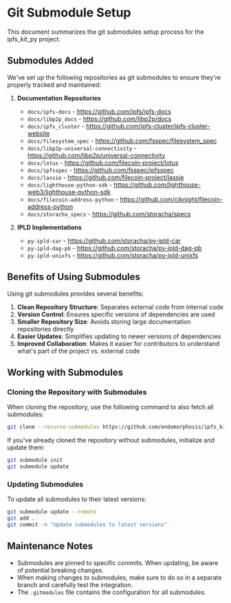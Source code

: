 # Git Submodule Setup

This document summarizes the git submodules setup process for the ipfs_kit_py project.

## Submodules Added

We've set up the following repositories as git submodules to ensure they're properly tracked and maintained:

1. **Documentation Repositories**
   - `docs/ipfs-docs` - https://github.com/ipfs/ipfs-docs
   - `docs/libp2p_docs` - https://github.com/libp2p/docs
   - `docs/ipfs_cluster` - https://github.com/ipfs-cluster/ipfs-cluster-website
   - `docs/filesystem_spec` - https://github.com/fsspec/filesystem_spec
   - `docs/libp2p-universal-connectivity` - https://github.com/libp2p/universal-connectivity
   - `docs/lotus` - https://github.com/filecoin-project/lotus
   - `docs/ipfsspec` - https://github.com/fsspec/ipfsspec
   - `docs/lassie` - https://github.com/filecoin-project/lassie
   - `docs/lighthouse-python-sdk` - https://github.com/lighthouse-web3/lighthouse-python-sdk
   - `docs/filecoin-address-python` - https://github.com/ciknight/filecoin-address-python
   - `docs/storacha_specs` - https://github.com/storacha/specs

2. **IPLD Implementations**
   - `py-ipld-car` - https://github.com/storacha/py-ipld-car
   - `py-ipld-dag-pb` - https://github.com/storacha/py-ipld-dag-pb
   - `py-ipld-unixfs` - https://github.com/storacha/py-ipld-unixfs

## Benefits of Using Submodules

Using git submodules provides several benefits:

1. **Clean Repository Structure**: Separates external code from internal code
2. **Version Control**: Ensures specific versions of dependencies are used
3. **Smaller Repository Size**: Avoids storing large documentation repositories directly
4. **Easier Updates**: Simplifies updating to newer versions of dependencies
5. **Improved Collaboration**: Makes it easier for contributors to understand what's part of the project vs. external code

## Working with Submodules

### Cloning the Repository with Submodules

When cloning the repository, use the following command to also fetch all submodules:

```bash
git clone --recurse-submodules https://github.com/endomorphosis/ipfs_kit_py.git
```

If you've already cloned the repository without submodules, initialize and update them:

```bash
git submodule init
git submodule update
```

### Updating Submodules

To update all submodules to their latest versions:

```bash
git submodule update --remote
git add .
git commit -m "Update submodules to latest versions"
```

## Maintenance Notes

- Submodules are pinned to specific commits. When updating, be aware of potential breaking changes.
- When making changes to submodules, make sure to do so in a separate branch and carefully test the integration.
- The `.gitmodules` file contains the configuration for all submodules.